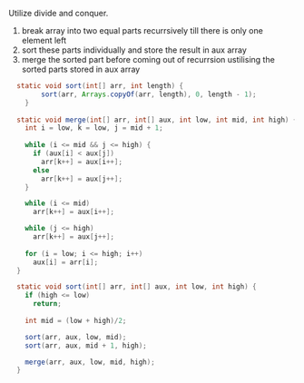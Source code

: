 Utilize divide and conquer.
1. break array into two equal parts recurrsively till there is only one element left
2. sort these parts individually and store the result in aux array
3. merge the sorted part before coming out of recurrsion ustilising the sorted parts stored in aux array

```java
  static void sort(int[] arr, int length) {
		sort(arr, Arrays.copyOf(arr, length), 0, length - 1);
	}
	
  static void merge(int[] arr, int[] aux, int low, int mid, int high) {
    int i = low, k = low, j = mid + 1;
    
    while (i <= mid && j <= high) {
      if (aux[i] < aux[j])
        arr[k++] = aux[i++];
      else
        arr[k++] = aux[j++];
    }

    while (i <= mid)
      arr[k++] = aux[i++];

    while (j <= high)
      arr[k++] = aux[j++];
    
    for (i = low; i <= high; i++)
      aux[i] = arr[i];
  }

  static void sort(int[] arr, int[] aux, int low, int high) {
    if (high <= low)
      return;
    
    int mid = (low + high)/2;

    sort(arr, aux, low, mid);
    sort(arr, aux, mid + 1, high);

    merge(arr, aux, low, mid, high);
  }
```